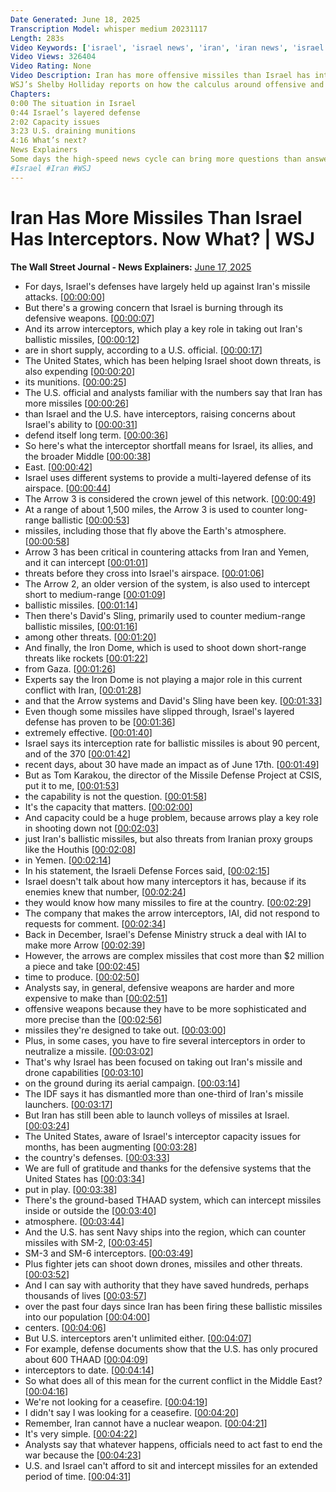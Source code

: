 ```yaml
---
Date Generated: June 18, 2025
Transcription Model: whisper medium 20231117
Length: 283s
Video Keywords: ['israel', 'israel news', 'iran', 'iran news', 'israel iran war', 'israel iran', 'israel iran news', 'tel aviv', 'missiles', 'ballistic missile', 'israel defence system', 'israel missile defense system', 'iron dome', 'arrow 3', 'arrow 3 missile defense system', 'arrow 2', "david's sling", 'iran missile attack', 'drone attacks', 'israel latest', 'israel intercepting missiles', 'interceptors', 'israel us news', 'us aid to israel', 'israel defense forces', 'yemen', 'israel war', 'middle east', 'middle east war', 'gaza', 'us aid', 'iai', 'wonews']
Video Views: 326404
Video Rating: None
Video Description: Iran has more offensive missiles than Israel has interceptors, according to a U.S. official and an analyst familiar with the numbers. The Arrow 3, used to counter long-range ballistic missiles, has been critical in countering attacks from Iran and Yemen in Israel’s airspace and is now in short supply. 
WSJ’s Shelby Holliday reports on how the calculus around offensive and defensive missiles is shaping the conflict between Iran and Israel.
Chapters:
0:00 The situation in Israel
0:44 Israel’s layered defense
2:02 Capacity issues
3:23 U.S. draining munitions
4:16 What’s next?
News Explainers
Some days the high-speed news cycle can bring more questions than answers. WSJ’s news explainers break down the day's biggest stories into bite-size pieces to help you make sense of the news.
#Israel #Iran #WSJ
---
```


# Iran Has More Missiles Than Israel Has Interceptors. Now What? | WSJ
**The Wall Street Journal - News Explainers:** [June 17, 2025](https://www.youtube.com/watch?v=sFsoWM7wMQM)
*  For days, Israel's defenses have largely held up against Iran's missile attacks. [[00:00:00](https://www.youtube.com/watch?v=sFsoWM7wMQM&t=0.0s)]
*  But there's a growing concern that Israel is burning through its defensive weapons. [[00:00:07](https://www.youtube.com/watch?v=sFsoWM7wMQM&t=7.1000000000000005s)]
*  And its arrow interceptors, which play a key role in taking out Iran's ballistic missiles, [[00:00:12](https://www.youtube.com/watch?v=sFsoWM7wMQM&t=12.74s)]
*  are in short supply, according to a U.S. official. [[00:00:17](https://www.youtube.com/watch?v=sFsoWM7wMQM&t=17.04s)]
*  The United States, which has been helping Israel shoot down threats, is also expending [[00:00:20](https://www.youtube.com/watch?v=sFsoWM7wMQM&t=20.16s)]
*  its munitions. [[00:00:25](https://www.youtube.com/watch?v=sFsoWM7wMQM&t=25.0s)]
*  The U.S. official and analysts familiar with the numbers say that Iran has more missiles [[00:00:26](https://www.youtube.com/watch?v=sFsoWM7wMQM&t=26.74s)]
*  than Israel and the U.S. have interceptors, raising concerns about Israel's ability to [[00:00:31](https://www.youtube.com/watch?v=sFsoWM7wMQM&t=31.7s)]
*  defend itself long term. [[00:00:36](https://www.youtube.com/watch?v=sFsoWM7wMQM&t=36.28s)]
*  So here's what the interceptor shortfall means for Israel, its allies, and the broader Middle [[00:00:38](https://www.youtube.com/watch?v=sFsoWM7wMQM&t=38.06s)]
*  East. [[00:00:42](https://www.youtube.com/watch?v=sFsoWM7wMQM&t=42.94s)]
*  Israel uses different systems to provide a multi-layered defense of its airspace. [[00:00:44](https://www.youtube.com/watch?v=sFsoWM7wMQM&t=44.86s)]
*  The Arrow 3 is considered the crown jewel of this network. [[00:00:49](https://www.youtube.com/watch?v=sFsoWM7wMQM&t=49.66s)]
*  At a range of about 1,500 miles, the Arrow 3 is used to counter long-range ballistic [[00:00:53](https://www.youtube.com/watch?v=sFsoWM7wMQM&t=53.72s)]
*  missiles, including those that fly above the Earth's atmosphere. [[00:00:58](https://www.youtube.com/watch?v=sFsoWM7wMQM&t=58.4s)]
*  Arrow 3 has been critical in countering attacks from Iran and Yemen, and it can intercept [[00:01:01](https://www.youtube.com/watch?v=sFsoWM7wMQM&t=61.879999999999995s)]
*  threats before they cross into Israel's airspace. [[00:01:06](https://www.youtube.com/watch?v=sFsoWM7wMQM&t=66.32s)]
*  The Arrow 2, an older version of the system, is also used to intercept short to medium-range [[00:01:09](https://www.youtube.com/watch?v=sFsoWM7wMQM&t=69.75999999999999s)]
*  ballistic missiles. [[00:01:14](https://www.youtube.com/watch?v=sFsoWM7wMQM&t=74.9s)]
*  Then there's David's Sling, primarily used to counter medium-range ballistic missiles, [[00:01:16](https://www.youtube.com/watch?v=sFsoWM7wMQM&t=76.56s)]
*  among other threats. [[00:01:20](https://www.youtube.com/watch?v=sFsoWM7wMQM&t=80.6s)]
*  And finally, the Iron Dome, which is used to shoot down short-range threats like rockets [[00:01:22](https://www.youtube.com/watch?v=sFsoWM7wMQM&t=82.24s)]
*  from Gaza. [[00:01:26](https://www.youtube.com/watch?v=sFsoWM7wMQM&t=86.75999999999999s)]
*  Experts say the Iron Dome is not playing a major role in this current conflict with Iran, [[00:01:28](https://www.youtube.com/watch?v=sFsoWM7wMQM&t=88.47999999999999s)]
*  and that the Arrow systems and David's Sling have been key. [[00:01:33](https://www.youtube.com/watch?v=sFsoWM7wMQM&t=93.03999999999999s)]
*  Even though some missiles have slipped through, Israel's layered defense has proven to be [[00:01:36](https://www.youtube.com/watch?v=sFsoWM7wMQM&t=96.91999999999999s)]
*  extremely effective. [[00:01:40](https://www.youtube.com/watch?v=sFsoWM7wMQM&t=100.5s)]
*  Israel says its interception rate for ballistic missiles is about 90 percent, and of the 370 [[00:01:42](https://www.youtube.com/watch?v=sFsoWM7wMQM&t=102.84s)]
*  recent days, about 30 have made an impact as of June 17th. [[00:01:49](https://www.youtube.com/watch?v=sFsoWM7wMQM&t=109.44s)]
*  But as Tom Karakou, the director of the Missile Defense Project at CSIS, put it to me, [[00:01:53](https://www.youtube.com/watch?v=sFsoWM7wMQM&t=113.84s)]
*  the capability is not the question. [[00:01:58](https://www.youtube.com/watch?v=sFsoWM7wMQM&t=118.32s)]
*  It's the capacity that matters. [[00:02:00](https://www.youtube.com/watch?v=sFsoWM7wMQM&t=120.56s)]
*  And capacity could be a huge problem, because arrows play a key role in shooting down not [[00:02:03](https://www.youtube.com/watch?v=sFsoWM7wMQM&t=123.72s)]
*  just Iran's ballistic missiles, but also threats from Iranian proxy groups like the Houthis [[00:02:08](https://www.youtube.com/watch?v=sFsoWM7wMQM&t=128.22s)]
*  in Yemen. [[00:02:14](https://www.youtube.com/watch?v=sFsoWM7wMQM&t=134.16s)]
*  In his statement, the Israeli Defense Forces said, [[00:02:15](https://www.youtube.com/watch?v=sFsoWM7wMQM&t=135.16s)]
*  Israel doesn't talk about how many interceptors it has, because if its enemies knew that number, [[00:02:24](https://www.youtube.com/watch?v=sFsoWM7wMQM&t=144.35999999999999s)]
*  they would know how many missiles to fire at the country. [[00:02:29](https://www.youtube.com/watch?v=sFsoWM7wMQM&t=149.12s)]
*  The company that makes the arrow interceptors, IAI, did not respond to requests for comment. [[00:02:34](https://www.youtube.com/watch?v=sFsoWM7wMQM&t=154.6s)]
*  Back in December, Israel's Defense Ministry struck a deal with IAI to make more Arrow [[00:02:39](https://www.youtube.com/watch?v=sFsoWM7wMQM&t=159.78s)]
*  However, the arrows are complex missiles that cost more than $2 million a piece and take [[00:02:45](https://www.youtube.com/watch?v=sFsoWM7wMQM&t=165.36s)]
*  time to produce. [[00:02:50](https://www.youtube.com/watch?v=sFsoWM7wMQM&t=170.4s)]
*  Analysts say, in general, defensive weapons are harder and more expensive to make than [[00:02:51](https://www.youtube.com/watch?v=sFsoWM7wMQM&t=171.92000000000002s)]
*  offensive weapons because they have to be more sophisticated and more precise than the [[00:02:56](https://www.youtube.com/watch?v=sFsoWM7wMQM&t=176.0s)]
*  missiles they're designed to take out. [[00:03:00](https://www.youtube.com/watch?v=sFsoWM7wMQM&t=180.4s)]
*  Plus, in some cases, you have to fire several interceptors in order to neutralize a missile. [[00:03:02](https://www.youtube.com/watch?v=sFsoWM7wMQM&t=182.28000000000003s)]
*  That's why Israel has been focused on taking out Iran's missile and drone capabilities [[00:03:10](https://www.youtube.com/watch?v=sFsoWM7wMQM&t=190.44s)]
*  on the ground during its aerial campaign. [[00:03:14](https://www.youtube.com/watch?v=sFsoWM7wMQM&t=194.35999999999999s)]
*  The IDF says it has dismantled more than one-third of Iran's missile launchers. [[00:03:17](https://www.youtube.com/watch?v=sFsoWM7wMQM&t=197.46s)]
*  But Iran has still been able to launch volleys of missiles at Israel. [[00:03:24](https://www.youtube.com/watch?v=sFsoWM7wMQM&t=204.84s)]
*  The United States, aware of Israel's interceptor capacity issues for months, has been augmenting [[00:03:28](https://www.youtube.com/watch?v=sFsoWM7wMQM&t=208.68s)]
*  the country's defenses. [[00:03:33](https://www.youtube.com/watch?v=sFsoWM7wMQM&t=213.16s)]
*  We are full of gratitude and thanks for the defensive systems that the United States has [[00:03:34](https://www.youtube.com/watch?v=sFsoWM7wMQM&t=214.64s)]
*  put in play. [[00:03:38](https://www.youtube.com/watch?v=sFsoWM7wMQM&t=218.92s)]
*  There's the ground-based THAAD system, which can intercept missiles inside or outside the [[00:03:40](https://www.youtube.com/watch?v=sFsoWM7wMQM&t=220.12s)]
*  atmosphere. [[00:03:44](https://www.youtube.com/watch?v=sFsoWM7wMQM&t=224.68s)]
*  And the U.S. has sent Navy ships into the region, which can counter missiles with SM-2, [[00:03:45](https://www.youtube.com/watch?v=sFsoWM7wMQM&t=225.68s)]
*  SM-3 and SM-6 interceptors. [[00:03:49](https://www.youtube.com/watch?v=sFsoWM7wMQM&t=229.72s)]
*  Plus fighter jets can shoot down drones, missiles and other threats. [[00:03:52](https://www.youtube.com/watch?v=sFsoWM7wMQM&t=232.76s)]
*  And I can say with authority that they have saved hundreds, perhaps thousands of lives [[00:03:57](https://www.youtube.com/watch?v=sFsoWM7wMQM&t=237.0s)]
*  over the past four days since Iran has been firing these ballistic missiles into our population [[00:04:00](https://www.youtube.com/watch?v=sFsoWM7wMQM&t=240.98000000000002s)]
*  centers. [[00:04:06](https://www.youtube.com/watch?v=sFsoWM7wMQM&t=246.0s)]
*  But U.S. interceptors aren't unlimited either. [[00:04:07](https://www.youtube.com/watch?v=sFsoWM7wMQM&t=247.0s)]
*  For example, defense documents show that the U.S. has only procured about 600 THAAD [[00:04:09](https://www.youtube.com/watch?v=sFsoWM7wMQM&t=249.48s)]
*  interceptors to date. [[00:04:14](https://www.youtube.com/watch?v=sFsoWM7wMQM&t=254.44s)]
*  So what does all of this mean for the current conflict in the Middle East? [[00:04:16](https://www.youtube.com/watch?v=sFsoWM7wMQM&t=256.71999999999997s)]
*  We're not looking for a ceasefire. [[00:04:19](https://www.youtube.com/watch?v=sFsoWM7wMQM&t=259.64s)]
*  I didn't say I was looking for a ceasefire. [[00:04:20](https://www.youtube.com/watch?v=sFsoWM7wMQM&t=260.64s)]
*  Remember, Iran cannot have a nuclear weapon. [[00:04:21](https://www.youtube.com/watch?v=sFsoWM7wMQM&t=261.64s)]
*  It's very simple. [[00:04:22](https://www.youtube.com/watch?v=sFsoWM7wMQM&t=262.64s)]
*  Analysts say that whatever happens, officials need to act fast to end the war because the [[00:04:23](https://www.youtube.com/watch?v=sFsoWM7wMQM&t=263.64s)]
*  U.S. and Israel can't afford to sit and intercept missiles for an extended period of time. [[00:04:31](https://www.youtube.com/watch?v=sFsoWM7wMQM&t=271.52s)]
